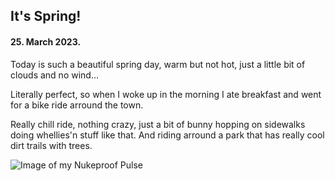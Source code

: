 ## It's Spring!

#### 25. March 2023.

Today is such a beautiful spring day, warm but not hot, just a little bit of clouds and no wind...

Literally perfect, so when I woke up in the morning I ate breakfast and went for a bike ride arround the town.

Really chill ride, nothing crazy, just a bit of bunny hopping on sidewalks doing whellies'n stuff like that. And riding arround a park that has really cool dirt trails with trees.

![Image of my Nukeproof Pulse](https://cdn.domza.xyz/diary/beautiful-day-bike.webp)
